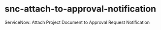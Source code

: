 # snc-attach-to-approval-notification
ServiceNow: Attach Project Document to Approval Request Notification
